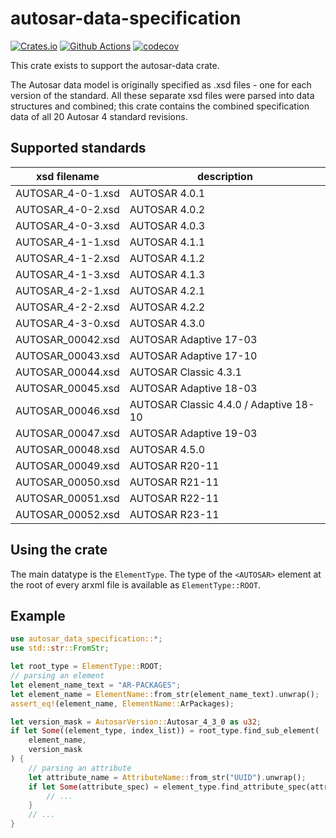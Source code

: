 # autosar-data-specification

[![Crates.io](https://img.shields.io/crates/v/autosar-data-specification)](https://crates.io/crates/autosar-data-specification)
[![Github Actions](https://github.com/DanielT/autosar-data/workflows/Test/badge.svg)](https://github.com/DanielT/autosar-data/actions)
[![codecov](https://codecov.io/gh/DanielT/autosar-data/branch/main/graph/badge.svg?token=RGKUUJTWZ5)](https://codecov.io/gh/DanielT/autosar-data)

This crate exists to support the autosar-data crate.

The Autosar data model is originally specified as .xsd files - one for each version of the standard.
All these separate xsd files were parsed into data structures and combined; this crate contains the
combined specification data of all 20 Autosar 4 standard revisions.

## Supported standards

| xsd filename      | description               |
|-------------------|---------------------------|
| AUTOSAR_4-0-1.xsd | AUTOSAR 4.0.1             |
| AUTOSAR_4-0-2.xsd | AUTOSAR 4.0.2             |
| AUTOSAR_4-0-3.xsd | AUTOSAR 4.0.3             |
| AUTOSAR_4-1-1.xsd | AUTOSAR 4.1.1             |
| AUTOSAR_4-1-2.xsd | AUTOSAR 4.1.2             |
| AUTOSAR_4-1-3.xsd | AUTOSAR 4.1.3             |
| AUTOSAR_4-2-1.xsd | AUTOSAR 4.2.1             |
| AUTOSAR_4-2-2.xsd | AUTOSAR 4.2.2             |
| AUTOSAR_4-3-0.xsd | AUTOSAR 4.3.0             |
| AUTOSAR_00042.xsd | AUTOSAR Adaptive 17-03    |
| AUTOSAR_00043.xsd | AUTOSAR Adaptive 17-10    |
| AUTOSAR_00044.xsd | AUTOSAR Classic 4.3.1     |
| AUTOSAR_00045.xsd | AUTOSAR Adaptive 18-03    |
| AUTOSAR_00046.xsd | AUTOSAR Classic 4.4.0 / Adaptive 18-10 |
| AUTOSAR_00047.xsd | AUTOSAR Adaptive 19-03    |
| AUTOSAR_00048.xsd | AUTOSAR 4.5.0             |
| AUTOSAR_00049.xsd | AUTOSAR R20-11            |
| AUTOSAR_00050.xsd | AUTOSAR R21-11            |
| AUTOSAR_00051.xsd | AUTOSAR R22-11            |
| AUTOSAR_00052.xsd | AUTOSAR R23-11            |

## Using the crate

The main datatype is the `ElementType`. The type of the `<AUTOSAR>` element at the root of every arxml file is
available as `ElementType::ROOT`.

## Example

```rust
use autosar_data_specification::*;
use std::str::FromStr;

let root_type = ElementType::ROOT;
// parsing an element
let element_name_text = "AR-PACKAGES";
let element_name = ElementName::from_str(element_name_text).unwrap();
assert_eq!(element_name, ElementName::ArPackages);

let version_mask = AutosarVersion::Autosar_4_3_0 as u32;
if let Some((element_type, index_list)) = root_type.find_sub_element(
    element_name,
    version_mask
) {
    // parsing an attribute
    let attribute_name = AttributeName::from_str("UUID").unwrap();
    if let Some(attribute_spec) = element_type.find_attribute_spec(attribute_name) {
        // ...
    }
    // ...
}
```
